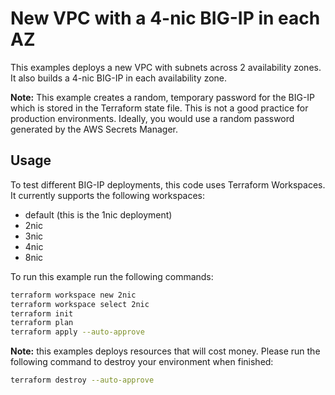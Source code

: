 # New VPC with a 4-nic BIG-IP in each AZ
This examples deploys a new VPC with subnets across 2 availability zones.  It also builds a 4-nic BIG-IP in each availability zone.

**Note:** This example creates a random, temporary password for the BIG-IP which is stored in the Terraform state file.  This is not a good practice for production environments.  Ideally, you would use a random password generated by the AWS Secrets Manager.

## Usage
To test different BIG-IP deployments, this code uses Terraform Workspaces.  
It currently supports the following workspaces:
 - default (this is the 1nic deployment)
 - 2nic
 - 3nic
 - 4nic
 - 8nic

To run this example run the following commands:
```bash
terraform workspace new 2nic
terraform workspace select 2nic
terraform init
terraform plan
terraform apply --auto-approve 
```

**Note:** this examples deploys resources that will cost money.  Please run the following command to destroy your environment when finished:
```bash
terraform destroy --auto-approve
```